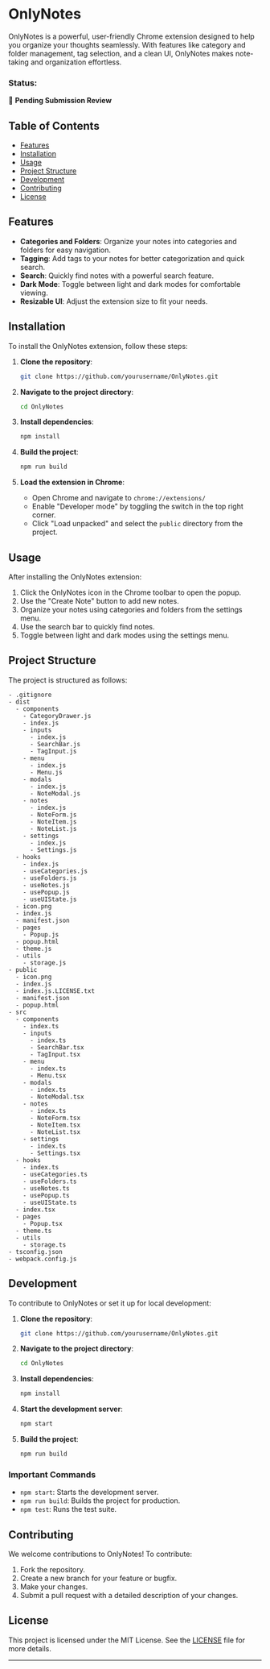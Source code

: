 # OnlyNotes

OnlyNotes is a powerful, user-friendly Chrome extension designed to help you organize your thoughts seamlessly. With features like category and folder management, tag selection, and a clean UI, OnlyNotes makes note-taking and organization effortless.

### Status: 
🚀 **Pending Submission Review**

## Table of Contents

- [Features](#features)
- [Installation](#installation)
- [Usage](#usage)
- [Project Structure](#project-structure)
- [Development](#development)
- [Contributing](#contributing)
- [License](#license)

## Features

- **Categories and Folders**: Organize your notes into categories and folders for easy navigation.
- **Tagging**: Add tags to your notes for better categorization and quick search.
- **Search**: Quickly find notes with a powerful search feature.
- **Dark Mode**: Toggle between light and dark modes for comfortable viewing.
- **Resizable UI**: Adjust the extension size to fit your needs.

## Installation

To install the OnlyNotes extension, follow these steps:

1. **Clone the repository**:
   ```sh
   git clone https://github.com/yourusername/OnlyNotes.git
   ```

2. **Navigate to the project directory**:
   ```sh
   cd OnlyNotes
   ```

3. **Install dependencies**:
   ```sh
   npm install
   ```

4. **Build the project**:
   ```sh
   npm run build
   ```

5. **Load the extension in Chrome**:
   - Open Chrome and navigate to `chrome://extensions/`
   - Enable "Developer mode" by toggling the switch in the top right corner.
   - Click "Load unpacked" and select the `public` directory from the project.

## Usage

After installing the OnlyNotes extension:

1. Click the OnlyNotes icon in the Chrome toolbar to open the popup.
2. Use the "Create Note" button to add new notes.
3. Organize your notes using categories and folders from the settings menu.
4. Use the search bar to quickly find notes.
5. Toggle between light and dark modes using the settings menu.

## Project Structure

The project is structured as follows:

```
- .gitignore
- dist
  - components
    - CategoryDrawer.js
    - index.js
    - inputs
      - index.js
      - SearchBar.js
      - TagInput.js
    - menu
      - index.js
      - Menu.js
    - modals
      - index.js
      - NoteModal.js
    - notes
      - index.js
      - NoteForm.js
      - NoteItem.js
      - NoteList.js
    - settings
      - index.js
      - Settings.js
  - hooks
    - index.js
    - useCategories.js
    - useFolders.js
    - useNotes.js
    - usePopup.js
    - useUIState.js
  - icon.png
  - index.js
  - manifest.json
  - pages
    - Popup.js
  - popup.html
  - theme.js
  - utils
    - storage.js
- public
  - icon.png
  - index.js
  - index.js.LICENSE.txt
  - manifest.json
  - popup.html
- src
  - components
    - index.ts
    - inputs
      - index.ts
      - SearchBar.tsx
      - TagInput.tsx
    - menu
      - index.ts
      - Menu.tsx
    - modals
      - index.ts
      - NoteModal.tsx
    - notes
      - index.ts
      - NoteForm.tsx
      - NoteItem.tsx
      - NoteList.tsx
    - settings
      - index.ts
      - Settings.tsx
  - hooks
    - index.ts
    - useCategories.ts
    - useFolders.ts
    - useNotes.ts
    - usePopup.ts
    - useUIState.ts
  - index.tsx
  - pages
    - Popup.tsx
  - theme.ts
  - utils
    - storage.ts
- tsconfig.json
- webpack.config.js
```

## Development

To contribute to OnlyNotes or set it up for local development:

1. **Clone the repository**:
   ```sh
   git clone https://github.com/yourusername/OnlyNotes.git
   ```

2. **Navigate to the project directory**:
   ```sh
   cd OnlyNotes
   ```

3. **Install dependencies**:
   ```sh
   npm install
   ```

4. **Start the development server**:
   ```sh
   npm start
   ```

5. **Build the project**:
   ```sh
   npm run build
   ```

### Important Commands

- `npm start`: Starts the development server.
- `npm run build`: Builds the project for production.
- `npm test`: Runs the test suite.

## Contributing

We welcome contributions to OnlyNotes! To contribute:

1. Fork the repository.
2. Create a new branch for your feature or bugfix.
3. Make your changes.
4. Submit a pull request with a detailed description of your changes.

## License

This project is licensed under the MIT License. See the [LICENSE](LICENSE) file for more details.

---
